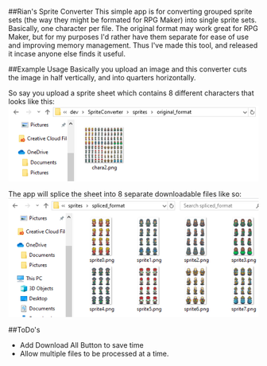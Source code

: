 ##Rian's Sprite Converter
This simple app is for converting grouped sprite sets (the way they might be formated for RPG Maker) into single sprite sets. Basically, one character per file. The original format may work great for RPG Maker, but for my purposes I'd rather have them separate for ease of use and improving memory management. Thus I've made this tool, and released it incase anyone else finds it useful.

##Example Usage
Basically you upload an image and this converter cuts the image in half vertically, and into quarters horizontally.

So say you upload a sprite sheet which contains 8 different characters that looks like this:
![Image of Single Large Sprite Sheet](https://raw.githubusercontent.com/rsruggles/SpriteConverter/master/images/original_sheet.png)

The app will splice the sheet into 8 separate downloadable files like so:
![Image of 8 Separate Sprite Sheet](https://raw.githubusercontent.com/rsruggles/SpriteConverter/master/images/spliced_sheets.png)

##ToDo's
- Add Download All Button to save time
- Allow multiple files to be processed at a time.